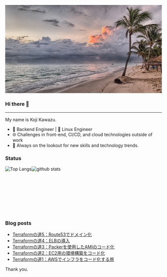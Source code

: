 <!--
**kojikawazu/kojikawazu** is a ✨ _special_ ✨ repository because its `README.md` (this file) appears on your GitHub profile.

Here are some ideas to get you started:

- 🔭 I’m currently working on ...
- 🌱 I’m currently learning ...
- 👯 I’m looking to collaborate on ...
- 🤔 I’m looking for help with ...
- 💬 Ask me about ...
- 📫 How to reach me: ...
- 😄 Pronouns: ...
- ⚡ Fun fact: ...
-->

![hello-world](./images/beach-1236581_1920.jpg)

### Hi there 👋

---

My name is Koji Kawazu.

- 🔧 Backend Engineer | 🐧 Linux Engineer
- 🌐 Challenges in front-end, CI/CD, and cloud technologies outside of work
- 📡 Always on the lookout for new skills and technology trends.


### Status

<div style="display: flex;">
  <img alt="Top Langs" height="150px" src="https://github-readme-stats.vercel.app/api/top-langs/?username=kojikawazu&https://github.com/anuraghazra/github-readme-stats" />
  <img alt="github stats" height="150px" src="https://github-readme-stats.vercel.app/api?username=kojikawazu&show_icons=true&theme=transparent" />
</div>

### Blog posts

<!-- BLOG-POST-LIST:START -->
- [Terraformの道5：Route53でドメイン化](https://zenn.dev/kou_kawa/articles/19-terraform-aws-route53)
- [Terraformの道4：ELBの導入](https://zenn.dev/kou_kawa/articles/18-terraform-aws-elb)
- [Terraformの道3：Packerを使用したAMIのコード化](https://zenn.dev/kou_kawa/articles/17-terraform-aws-ec2-ami)
- [Terraformの道2：EC2用の環境構築をコード化](https://zenn.dev/kou_kawa/articles/16-terraform-aws-ec2)
- [Terraformの道1：AWSでインフラをコード化する旅](https://zenn.dev/kou_kawa/articles/15-terraform-aws-first)
<!-- BLOG-POST-LIST:END -->

Thank you.